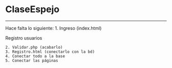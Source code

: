 # ClaseEspejo
----------------------------------------------------------------------------------------------------------------------------------------

Hace falta lo siguiente:
    1. Ingreso (index.html)
  
  
  Registro usuarios
  
    2. Validar.php (acabarlo)
    3. Registro.html (conectarlo con la bd)
    4. Conectar todo a la base
    5. Conectar las páginas
